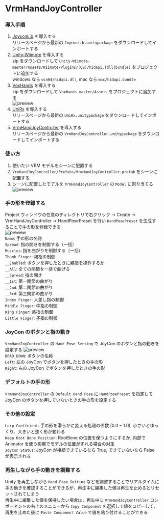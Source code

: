 # VrmHandJoyController

### 導入手順

1. [JoyconLib](https://github.com/tenonno/JoyconLib/releases) を導入する  
リリースページから最新の `JoyconLib.unitypackage` をダウンロードしてインポートする  
1. [Unity-Wiimote](https://github.com/Flafla2/Unity-Wiimote) を導入する  
zip をダウンロードして `Unity-Wiimote-master/Assets/Wiimote/Plugins/(OS)/hidapi.(dll|bundle)` をプロジェクトに追加する  
windows なら `win64/hidapi.dll`, mac なら `mac/hidapi.bundle`
1. [VoxHands](https://github.com/hiroki-o/VoxHands) を導入する  
zip をダウンロードして `VoxHands-master/Assets` をプロジェクトに追加する  
![preview](https://i.gyazo.com/4d174fe4eb298e3e422d6c1c4829d2f4.png)  
1. [UniRx](https://github.com/neuecc/UniRx/releases) を導入する  
リリースページから最新の `UniRx.unitypackage` をダウンロードしてインポートする  
1. [VrmHandJoyController](https://github.com/tenonno/VrmHandJoyController/releases) を導入する  
リリースページから最新の `VrmHandJoyController.unitypackage` をダウンロードしてインポートする  

### 使い方
1. 使いたい VRM モデルをシーンに配置する  
1. `VrmHandJoyController/Prefabs/VrmHandJoyController.prefab` をシーンに配置する  
1. シーンに配置したモデルを `VrmHandJoyController` の `Model` に割り当てる  
![preview](https://i.gyazo.com/386e16e184082fb5af06e8593ea5c088.png)  

### 手の形を登録する
Project ウィンドウの任意のディレクトリで右クリック -> Create -> VrmHandJoyController -> HandPosePreset を行い `HandPosePreset` を生成することで手の形を登録できる  
![preview](https://i.gyazo.com/9e8920ca03cfd28f44b5eb9b54f479fa.png)  
`Name`: 手の形の名称  
`Spread`: 指の開きを制御する（一括）  
`Muscles`: 指を曲がりを制御する（一括）  
`Thumb Finger`: 親指の制御  
`__Enabled`: ボタンを押したときに親指を操作するか  
`__All`: 全ての関節を一括で曲げる  
`__Spread`: 指の開き  
`__1st`: 第一関節の曲がり  
`__2nd`: 第二関節の曲がり  
`__3rd`: 第三関節の曲がり  
`Index Finger`: 人差し指の制御  
`Middle Finger`: 中指の制御  
`Ring Finger`: 薬指の制御  
`Little Finger`: 子指の制御  

### JoyCon のボタンと指の動き
`VrmHandJoyController` の `Hand Pose Setting` で JoyCon のボタンと指の動きを設定する
![preview](https://i.gyazo.com/932f67f341054b5ff0fe455e5ed5d991.png)  
`DPAD_DOWN`: ボタンの名称  
`Left`: 左の JoyCon でボタンを押したときの手の形  
`Right`: 右の JoyCon でボタンを押したときの手の形  

### デフォルトの手の形
`VrmHandJoyController` の `Default Hand Pose` に `HandPosePreset` を指定して JoyCon のボタンを押していないときの手の形を設定する  

### その他の設定
`Lerp Coeffcient`: 手の形を滑らかに変える処理の係数 (0.0 ~ 1.0), 小さいとゆっくり、大きいと速く形が変わる  
`Keep Root Bone Position`: RootBone の位置を保つようにするか, 内部で Animator を使う影響でモデルの位置がずれる場合の対策  
`JoyCon Status`: JoyCon が接続できているなら True, できていないなら False が表示される   

### 再生しながら手の動きを調整する
Unity を再生しながら `Hand Pose Setting` などを調整することでリアルタイムに手の動きを確認することができるが、再生中に編集した値は再生を止めるとリセットされてしまう  
再生中に編集した値を保持したい場合は、再生中に `VrmHandJoyController` コンポーネントの右上のメニューから `Copy Component` を選択して値をコピーして、再生を止めた後に `Paste Component Value` で値を貼り付けることができる  
